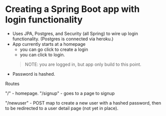 # Creating a Spring Boot app with login functionality

- Uses JPA, Postgres, and Security (all Spring) to wire up login functionality. (Postgres is connected via heroku.)
- App currently starts at a homepage
    - you can go click to create a login
    - you can click to login.
    > NOTE: you are logged in, but app only build to this point.
- Password is hashed.

Routes

"/" - homepage.
"/signup" - goes to a page to signup

"/newuser" - POST map to create a new user with a hashed password, then to be redirected to a user detail page (not yet in place).